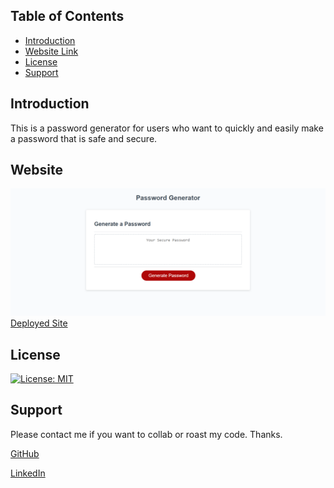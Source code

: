 ## Table of Contents
- [Introduction](#introduction)
- [Website Link](#website)
- [License](#license)
- [Support](#support)

## Introduction
This is a password generator for users who want to quickly and easily make a password that is safe and secure.

## Website

![Application Image](https://github.com/nivaniuc/probable-meme/blob/main/assets/images/pwgen.png)
[Deployed Site](https://nivaniuc.github.io/probable-meme/)

## License
[![License: MIT](https://img.shields.io/badge/License-MIT-blue.svg)](https://opensource.org/licenses/MIT)

## Support
Please contact me if you want to collab or roast my code. Thanks.

[GitHub](https://github.com/nivaniuc)

[LinkedIn](https://www.linkedin.com/in/nicholas-ivaniuc-7074321a1/)